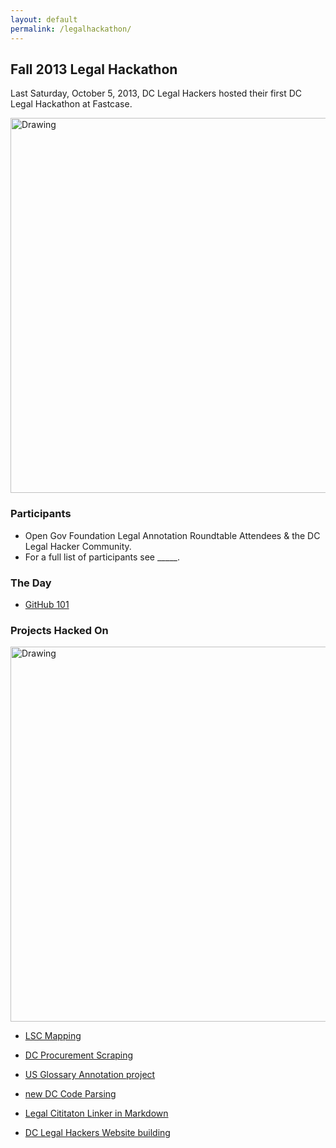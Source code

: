 ```yaml
---
layout: default
permalink: /legalhackathon/
---
```



## Fall 2013 Legal Hackathon 

Last Saturday, October 5, 2013, DC Legal Hackers hosted their first DC Legal Hackathon at Fastcase. 

<img src="http://24.media.tumblr.com/573ef5b8b1e9a76305d2d8a9cbad478d/tumblr_muexg6SkcN1s13242o5_1280.jpg" alt="Drawing" style="width: 600px;"/>

### Participants 

* Open Gov Foundation Legal Annotation Roundtable Attendees & the DC Legal Hacker Community. 
* For a full list of participants see _____. 

### The Day

* [GitHub 101](https://github.com/dclegalhackers/dclegalhackathon/blob/master/GitHub101.md)

### Projects Hacked On 

<img src="https://pbs.twimg.com/media/BV1000XIQAADHvo.jpg" alt="Drawing" style="width: 600px;"/>

* [LSC Mapping](https://github.com/LegalServicesCorporation/LSC-Mapping/blob/master/README.md)  

* [DC Procurement Scraping](https://github.com/vzvenyach/dc-contracts)  

* [US Glossary Annotation project](https://github.com/unitedstates/glossary)  

* [new DC Code Parsing](https://github.com/openlawdc/dc-decoded)  

* [Legal Cititaton Linker in Markdown](https://github.com/adelevie/citation-linker)  

* [DC Legal Hackers Website building](https://github.com/dclegalhackers/dclegalhackers.github.io)  

